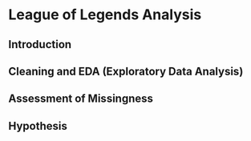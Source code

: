 # League of Legends Analysis
## Introduction
## Cleaning and EDA (Exploratory Data Analysis)
## Assessment of Missingness
## Hypothesis
